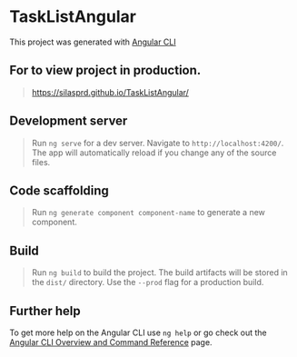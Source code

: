 # TaskListAngular

This project was generated with [Angular CLI](https://github.com/angular/angular-cli) 

## For to view project in production.

> https://silasprd.github.io/TaskListAngular/

## Development server

> Run `ng serve` for a dev server. Navigate to `http://localhost:4200/`. The app will automatically reload if you change any of the source files.

## Code scaffolding

> Run `ng generate component component-name` to generate a new component.

## Build

> Run `ng build` to build the project. The build artifacts will be stored in the `dist/` directory. Use the `--prod` flag for a production build.

## Further help

To get more help on the Angular CLI use `ng help` or go check out the [Angular CLI Overview and Command Reference](https://angular.io/cli) page.
